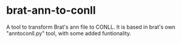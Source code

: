 # brat-ann-to-conll
A tool to transform Brat's ann file to CONLL. It is based in brat's own "anntoconll.py" tool, with some added funtionality.
